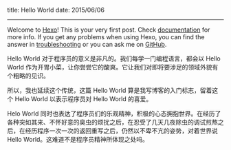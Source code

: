 title: Hello World
date: 2015/06/06

---
Welcome to [Hexo](http://hexo.io/)! This is your very first post. Check [documentation](http://hexo.io/docs/) for more info. If you get any problems when using Hexo, you can find the answer in [troubleshooting](http://hexo.io/docs/troubleshooting.html) or you can ask me on [GitHub](https://github.com/hexojs/hexo/issues).

<!-- more -->

Hello World 对于程序员的意义是非凡的。我们每学一门编程语言，都会以 Hello World 作为开胃小菜，让你尝尝它的酸爽。它让我们对即将要涉足的领域外貌有个粗略的见识。

所以，我也延续这个传统，这篇 Hello World 算是我写博客的入门标志，留着这个 Hello World 以表示程序员对 Hello World 的喜爱。

Helo World 同时也表达了程序员们的乐观精神，积极的心态拥抱世界。在经历了各种突如其来、不怀好意的臭虫的烦扰之后，在忍受了几天几夜除虫的调试煎熬之后，在经历程序一次一次的返回重写之后，仍然以不卑不亢的姿势，对着世界说 Hello World。这难道不是程序员精神所体现之处吗。

